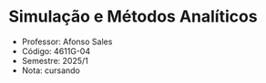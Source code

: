 # Simulação e Métodos Analíticos

-  Professor: Afonso Sales
-  Código: 4611G-04
-  Semestre: 2025/1
-  Nota: cursando
